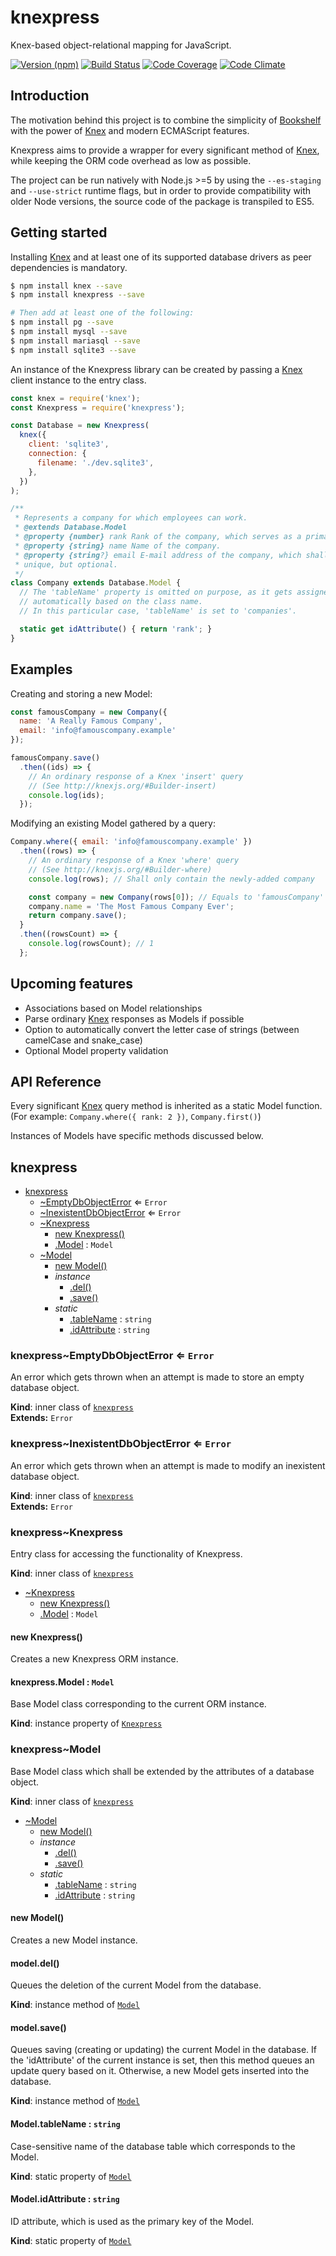 # knexpress

Knex-based object-relational mapping for JavaScript.

[![Version (npm)](https://img.shields.io/npm/v/knexpress.svg)](https://npmjs.com/package/knexpress)
[![Build Status](https://img.shields.io/travis/kripod/knexpress/master.svg)](https://travis-ci.org/kripod/knexpress)
[![Code Coverage](https://img.shields.io/codeclimate/coverage/github/kripod/knexpress.svg)](https://codeclimate.com/github/kripod/knexpress/coverage)
[![Code Climate](https://img.shields.io/codeclimate/github/kripod/knexpress.svg)](https://codeclimate.com/github/kripod/knexpress)

## Introduction

The motivation behind this project is to combine the simplicity of [Bookshelf][]
with the power of [Knex][] and modern ECMAScript features.

Knexpress aims to provide a wrapper for every significant method of [Knex][],
while keeping the ORM code overhead as low as possible.

The project can be run natively with Node.js >=5 by using the `--es-staging` and
`--use-strict` runtime flags, but in order to provide compatibility with older
Node versions, the source code of the package is transpiled to ES5.

## Getting started

Installing [Knex][] and at least one of its supported database drivers as peer
dependencies is mandatory.

```bash
$ npm install knex --save
$ npm install knexpress --save

# Then add at least one of the following:
$ npm install pg --save
$ npm install mysql --save
$ npm install mariasql --save
$ npm install sqlite3 --save
```

An instance of the Knexpress library can be created by passing a [Knex][] client
instance to the entry class.

```js
const knex = require('knex');
const Knexpress = require('knexpress');

const Database = new Knexpress(
  knex({
    client: 'sqlite3',
    connection: {
      filename: './dev.sqlite3',
    },
  })
);

/**
 * Represents a company for which employees can work.
 * @extends Database.Model
 * @property {number} rank Rank of the company, which serves as a primary key.
 * @property {string} name Name of the company.
 * @property {string?} email E-mail address of the company, which shall be
 * unique, but optional.
 */
class Company extends Database.Model {
  // The 'tableName' property is omitted on purpose, as it gets assigned
  // automatically based on the class name.
  // In this particular case, 'tableName' is set to 'companies'.

  static get idAttribute() { return 'rank'; }
}
```

## Examples

Creating and storing a new Model:

```js
const famousCompany = new Company({
  name: 'A Really Famous Company',
  email: 'info@famouscompany.example'
});

famousCompany.save()
  .then((ids) => {
    // An ordinary response of a Knex 'insert' query
    // (See http://knexjs.org/#Builder-insert)
    console.log(ids);
  });
```

Modifying an existing Model gathered by a query:

```js
Company.where({ email: 'info@famouscompany.example' })
  .then((rows) => {
    // An ordinary response of a Knex 'where' query
    // (See http://knexjs.org/#Builder-where)
    console.log(rows); // Shall only contain the newly-added company

    const company = new Company(rows[0]); // Equals to 'famousCompany'
    company.name = 'The Most Famous Company Ever';
    return company.save();
  }
  .then((rowsCount) => {
    console.log(rowsCount); // 1
  };
```

## Upcoming features

- Associations based on Model relationships
- Parse ordinary [Knex][] responses as Models if possible
- Option to automatically convert the letter case of strings (between camelCase
  and snake_case)
- Optional Model property validation

## API Reference

Every significant [Knex][] query method is inherited as a static Model function.
(For example: `Company.where({ rank: 2 })`, `Company.first()`)

Instances of Models have specific methods discussed below.

<a name="module_knexpress"></a>

## knexpress

* [knexpress](#module_knexpress)
    * [~EmptyDbObjectError](#module_knexpress..EmptyDbObjectError) ⇐ <code>Error</code>
    * [~InexistentDbObjectError](#module_knexpress..InexistentDbObjectError) ⇐ <code>Error</code>
    * [~Knexpress](#module_knexpress..Knexpress)
        * [new Knexpress()](#new_module_knexpress..Knexpress_new)
        * [.Model](#module_knexpress..Knexpress+Model) : <code>Model</code>
    * [~Model](#module_knexpress..Model)
        * [new Model()](#new_module_knexpress..Model_new)
        * _instance_
            * [.del()](#module_knexpress..Model+del)
            * [.save()](#module_knexpress..Model+save)
        * _static_
            * [.tableName](#module_knexpress..Model.tableName) : <code>string</code>
            * [.idAttribute](#module_knexpress..Model.idAttribute) : <code>string</code>

<a name="module_knexpress..EmptyDbObjectError"></a>

### knexpress~EmptyDbObjectError ⇐ <code>Error</code>
An error which gets thrown when an attempt is made to store an empty databaseobject.

**Kind**: inner class of <code>[knexpress](#module_knexpress)</code>  
**Extends:** <code>Error</code>  
<a name="module_knexpress..InexistentDbObjectError"></a>

### knexpress~InexistentDbObjectError ⇐ <code>Error</code>
An error which gets thrown when an attempt is made to modify an inexistentdatabase object.

**Kind**: inner class of <code>[knexpress](#module_knexpress)</code>  
**Extends:** <code>Error</code>  
<a name="module_knexpress..Knexpress"></a>

### knexpress~Knexpress
Entry class for accessing the functionality of Knexpress.

**Kind**: inner class of <code>[knexpress](#module_knexpress)</code>  

* [~Knexpress](#module_knexpress..Knexpress)
    * [new Knexpress()](#new_module_knexpress..Knexpress_new)
    * [.Model](#module_knexpress..Knexpress+Model) : <code>Model</code>

<a name="new_module_knexpress..Knexpress_new"></a>

#### new Knexpress()
Creates a new Knexpress ORM instance.

<a name="module_knexpress..Knexpress+Model"></a>

#### knexpress.Model : <code>Model</code>
Base Model class corresponding to the current ORM instance.

**Kind**: instance property of <code>[Knexpress](#module_knexpress..Knexpress)</code>  
<a name="module_knexpress..Model"></a>

### knexpress~Model
Base Model class which shall be extended by the attributes of a databaseobject.

**Kind**: inner class of <code>[knexpress](#module_knexpress)</code>  

* [~Model](#module_knexpress..Model)
    * [new Model()](#new_module_knexpress..Model_new)
    * _instance_
        * [.del()](#module_knexpress..Model+del)
        * [.save()](#module_knexpress..Model+save)
    * _static_
        * [.tableName](#module_knexpress..Model.tableName) : <code>string</code>
        * [.idAttribute](#module_knexpress..Model.idAttribute) : <code>string</code>

<a name="new_module_knexpress..Model_new"></a>

#### new Model()
Creates a new Model instance.

<a name="module_knexpress..Model+del"></a>

#### model.del()
Queues the deletion of the current Model from the database.

**Kind**: instance method of <code>[Model](#module_knexpress..Model)</code>  
<a name="module_knexpress..Model+save"></a>

#### model.save()
Queues saving (creating or updating) the current Model in the database.If the 'idAttribute' of the current instance is set, then this methodqueues an update query based on it. Otherwise, a new Model gets insertedinto the database.

**Kind**: instance method of <code>[Model](#module_knexpress..Model)</code>  
<a name="module_knexpress..Model.tableName"></a>

#### Model.tableName : <code>string</code>
Case-sensitive name of the database table which corresponds to the Model.

**Kind**: static property of <code>[Model](#module_knexpress..Model)</code>  
<a name="module_knexpress..Model.idAttribute"></a>

#### Model.idAttribute : <code>string</code>
ID attribute, which is used as the primary key of the Model.

**Kind**: static property of <code>[Model](#module_knexpress..Model)</code>  

[Bookshelf]: http://bookshelfjs.org
[Knex]: http://knexjs.org
